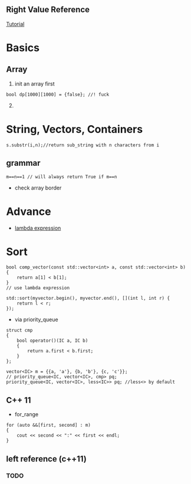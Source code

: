 ## Right Value Reference
[Tutorial](https://www.jianshu.com/p/d19fc8447eaa)

# Basics
## Array
1. init an array first
```
bool dp[1000][1000] = {false}; //! fuck
```
2. 

# String, Vectors, Containers
```
s.substr(i,n);//return sub_string with n characters from i
```
## grammar
```
m==n==1 // will always return True if m==n
```
- check array border

# Advance
- [lambda expression](https://docs.microsoft.com/en-us/cpp/cpp/lambda-expressions-in-cpp?view=vs-2019)
# Sort
```
bool comp_vector(const std::vector<int> a, const std::vector<int> b)
{
    return a[1] < b[1];
}
// use lambda expression 

std::sort(myvector.begin(), myvector.end(), [](int l, int r) {
    return l < r;
});
```
- via priority_queue
```
struct cmp
{
    bool operator()(IC a, IC b)
    {
        return a.first < b.first;
    }
};

vector<IC> m = {{a, 'a'}, {b, 'b'}, {c, 'c'}};
// priority_queue<IC, vector<IC>, cmp> pq;
priority_queue<IC, vector<IC>, less<IC>> pq; //less<> by default
```
## C++ 11
- for_range
```
for (auto &&[first, second] : m)
{
    cout << second << ":" << first << endl;
}
```

## left reference (c++11)  
### TODO